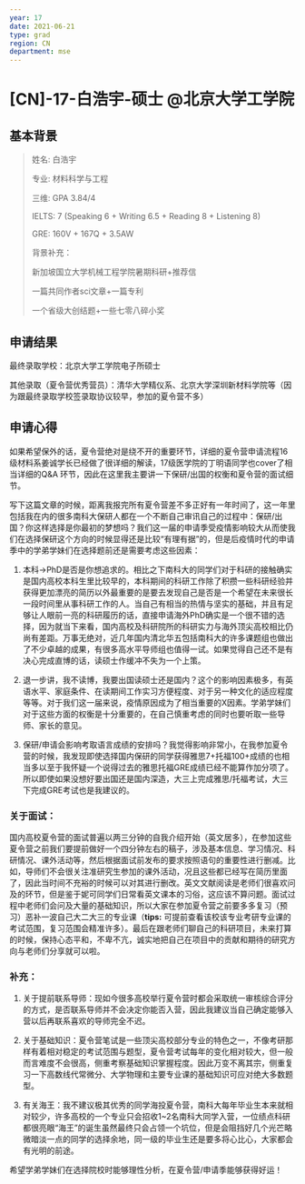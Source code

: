 ```yaml
---
year: 17
date: 2021-06-21
type: grad
region: CN
department: mse
---
```


# [CN]-17-白浩宇-硕士 @北京大学工学院

## 基本背景

> 姓名: 白浩宇
>
> 专业: 材料科学与工程
>
> 三维: GPA 3.84/4
>
> IELTS: 7 (Speaking 6 + Writing 6.5 + Reading 8 + Listening 8)
>
> GRE: 160V + 167Q + 3.5AW
>
> 背景补充：
>
> 新加坡国立大学机械工程学院暑期科研+推荐信
>
> 一篇共同作者sci文章+一篇专利
>
> 一个省级大创结题+一些七零八碎小奖

## 申请结果

最终录取学校：北京大学工学院电子所硕士

其他录取（夏令营优秀营员）：清华大学精仪系、北京大学深圳新材料学院等（因为跟最终录取学校签录取协议较早，参加的夏令营不多）

## 申请心得

如果希望保外的话，夏令营绝对是绕不开的重要环节，详细的夏令营申请流程16级材料系姜诚学长已经做了很详细的解读，17级医学院的丁明语同学也cover了相当详细的Q&A 环节，因此在这里我主要讲一下保研/出国的权衡和夏令营的面试细节。

写下这篇文章的时候，距离我报完所有夏令营差不多正好有一年时间了，这一年里包括我在内的很多南科大保研人都在一个不断自己审讯自己的过程中：保研/出国？你这样选择是你最初的梦想吗？我们这一届的申请季受疫情影响较大从而使我们在选择保研这个方向的时候显得还是比较“有理有据”的，但是后疫情时代的申请季中的学弟学妹们在选择题前还是需要考虑这些因素：

1.  本科→PhD是否是你想追求的。相比之下南科大的同学们对于科研的接触确实是国内高校本科生里比较早的，本科期间的科研工作除了积攒一些科研经验并获得更加漂亮的简历以外最重要的是要去发现自己是否是一个希望在未来很长一段时间里从事科研工作的人。当自己有相当的热情与坚实的基础，并且有足够让人眼前一亮的科研履历的话，直接申请海外PhD确实是一个很不错的选择，因为就当下来看，国内高校及科研院所的科研实力与海外顶尖高校相比仍尚有差距。万事无绝对，近几年国内清北华五包括南科大的许多课题组也做出了不少卓越的成果，有很多高水平导师组也值得一试。如果觉得自己还不是有决心完成直博的话，读硕士作缓冲不失为一个上策。

2.  退一步讲，我不读博，我要出国读硕士还是国内？这个的影响因素极多，有英语水平、家庭条件、在读期间工作实习方便程度、对于另一种文化的适应程度等等。对于我们这一届来说，疫情原因成为了相当重要的X因素。学弟学妹们对于这些方面的权衡是十分重要的，在自己慎重考虑的同时也要听取一些导师、家长的意见。

3.  保研/申请会影响考取语言成绩的安排吗？我觉得影响非常小，在我参加夏令营的时候，我发现即使选择国内保研的同学获得雅思7+托福100+成绩的也相当多以至于我怀疑一个说得过去的雅思托福GRE成绩已经不能算作加分项了。所以即使如果没想好要出国还是国内深造，大三上完成雅思/托福考试，大三下完成GRE考试也是我建议的。

### 关于面试：

国内高校夏令营的面试普遍以两三分钟的自我介绍开始（英文居多），在参加这些夏令营之前我们要提前做好一个四分钟左右的稿子，涉及基本信息、学习情况、科研情况、课外活动等，然后根据面试前发布的要求按照语句的重要性进行删减。比如，导师们不会很关注准研究生参加的课外活动，况且这些都已经写在简历里面了，因此当时间不充裕的时候可以对其进行删改。英文文献阅读是老师们很喜欢问及的环节，但是鉴于妮可同学们日常看英文课本的习俗，这应该不算问题。面试过程中老师们会问及大量的基础知识，所以大家在参加夏令营之前要多多复习（预习）恶补一波自己大二大三的专业课（**tips:** 可提前查看该校该专业考研专业课的考试范围，复习范围会精准许多）。最后在跟老师们聊自己的科研项目，未来打算的时候，保持心态平和，不卑不亢，诚实地把自己在项目中的贡献和期待的研究方向与老师们分享就可以啦。

### 补充：

1. 关于提前联系导师：现如今很多高校举行夏令营时都会采取统一审核综合评分的方式，是否联系导师并不会决定你能否入营，因此我建议当自己确定能够入营以后再联系喜欢的导师完全不迟。

2. 关于基础知识：夏令营笔试是一些顶尖高校部分专业的特色之一，不像考研那样有着相对稳定的考试范围与题型，夏令营考试每年的变化相对较大，但一般而言难度不会很高，侧重考察基础知识掌握程度。因此万变不离其宗，侧重复习一下高数线代常微分、大学物理和主要专业课的基础知识可应对绝大多数题型。

3. 有关海王：我不建议极其优秀的同学海投夏令营，南科大每年毕业生本来就相对较少，许多高校的一个专业只会招收1~2名南科大同学入营，一位绩点科研都很亮眼“海王”的诞生虽然最终只会占领一个坑位，但是会阻挡好几个光芒略微暗淡一点的同学的选择余地，同一级的毕业生还是要多将心比心，大家都会有光明的前途。

希望学弟学妹们在选择院校时能够理性分析，在夏令营/申请季能够获得好运！
